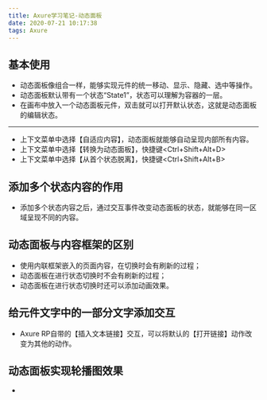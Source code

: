 ```yaml
---
title: Axure学习笔记-动态面板
date: 2020-07-21 10:17:38
tags: Axure
---
```


## 基本使用

* 动态面板像组合一样，能够实现元件的统一移动、显示、隐藏、选中等操作。
* 动态面板默认带有一个状态“State1”，状态可以理解为容器的一层。
* 在画布中放入一个动态面板元件，双击就可以打开默认状态，这就是动态面板的编辑状态。

***

* 上下文菜单中选择【自适应内容】，动态面板就能够自动呈现内部所有内容。
* 上下文菜单中选择【转换为动态面板】，快捷键<Ctrl+Shift+Alt+D>
* 上下文菜单中选择【从首个状态脱离】，快捷键<Ctrl+Shift+Alt+B>

## 添加多个状态内容的作用

* 添加多个状态内容之后，通过交互事件改变动态面板的状态，就能够在同一区域呈现不同的内容。

## 动态面板与内容框架的区别

* 使用内联框架嵌入的页面内容，在切换时会有刷新的过程；
* 动态面板在进行状态切换时不会有刷新的过程；
* 动态面板在进行状态切换时还可以添加动画效果。

## 给元件文字中的一部分文字添加交互

* Axure RP自带的【插入文本链接】交互，可以将默认的【打开链接】动作改变为其他的动作。

## 动态面板实现轮播图效果

* 
